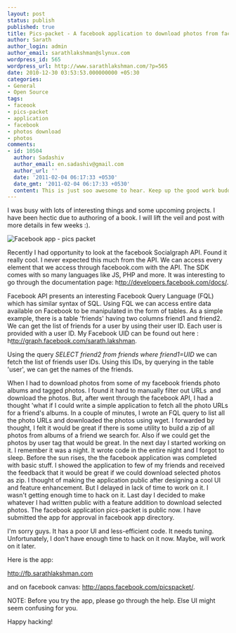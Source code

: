 ```yaml
---
layout: post
status: publish
published: true
title: Pics-packet - A facebook application to download photos from facebook
author: Sarath
author_login: admin
author_email: sarathlakshman@slynux.com
wordpress_id: 565
wordpress_url: http://www.sarathlakshman.com/?p=565
date: 2010-12-30 03:53:53.000000000 +05:30
categories:
- General
- Open Source
tags:
- faceook
- pics-packet
- application
- facebook
- photos download
- photos
comments:
- id: 10504
  author: Sadashiv
  author_email: en.sadashiv@gmail.com
  author_url: ''
  date: '2011-02-04 06:17:33 +0530'
  date_gmt: '2011-02-04 06:17:33 +0530'
  content: This is just soo awesome to hear. Keep up the good work buddy!!
---
```

I was busy with lots of interesting things and some upcoming projects. I have been hectic due to authoring of a book. I will lift the veil and post with more details in few weeks :).

<img src="http://lh6.ggpht.com/_DtNSSwv0BQs/TUjEOVhMMpI/AAAAAAAABDg/t9Gl35ieeFc/s400/pics-packet.png" alt="Facebook app - pics packet" width="NaN" height="NaN" />

Recently I had opportunity to look at the facebook Socialgraph API. Found it really cool. I never expected this much from the API. We can access every element that we access through facebook.com with the API. The SDK comes with so many languages like JS, PHP and more. It was interesting to go through the documentation page: h<a href="http://developers.facebook.com/docs/">ttp://developers.facebook.com/docs/</a>.

Facebook API presents an interesting Facebook Query Language (FQL) which has similar syntax of SQL. Using FQL we can access entire data available on Facebook to be manipulated in the form of tables. As a simple example, there is a table 'friends' having two columns friend1 and friend2. We can get the list of friends for a user by using their user ID. Each user is provided with a user ID. My Facebook UID can be found out here : h<a href="http://graph.facebook.com/sarath.lakshman">ttp://graph.facebook.com/sarath.lakshman</a>.

Using the query *SELECT friend2 from friends where friend1=UID* we can fetch the list of friends user IDs. Using this IDs, by querying in the table 'user', we can get the names of the friends.

When I had to download photos from some of my facebook friends photo albums and tagged photos. I found it hard to manually filter out URLs &nbsp;and download the photos. But, after went through the facebook API, I had a thought 'what if I could write a simple application to fetch all the photo URLs for a friend's albums. In a couple of minutes, I wrote an FQL query to list all the photo URLs and downloaded the photos using wget. I forwarded by thought, I felt it would be great if there is some utility to build a zip of all photos from albums of a friend we search for. Also if we could get the photos by user tag that would be great. In the next day I started working on it. I remember it was a night. It wrote code in the entire night and I forgot to sleep. Before the sun rises, the the facebook application was completed with basic stuff. I showed the application to few of my friends and received the feedback that it would be great if we could download selected photos as zip. I thought of making the application public after designing a cool UI and feature enhancement. But I delayed in lack of time to work on it. I wasn't getting enough time to hack on it. Last day I decided to make whatever I had written public with a feature addition to download selected photos. The facebook application pics-packet is public now. I have submitted the app for approval in facebook app directory.

I'm sorry guys. It has a poor UI and less-efficient code. It needs tuning. Unfortunately, I don't have enough time to hack on it now. Maybe, will work on it later.

Here is the app:

<a href="http://fb.sarathlakshman.com">http://fb.sarathlakshman.com</a>

and on facebook canvas: <a href="http://apps.facebook.com/picspacket/">http://apps.facebook.com/picspacket/</a>.

NOTE: Before you try the app, please go through the help. Else UI might seem confusing for you.

Happy hacking!

